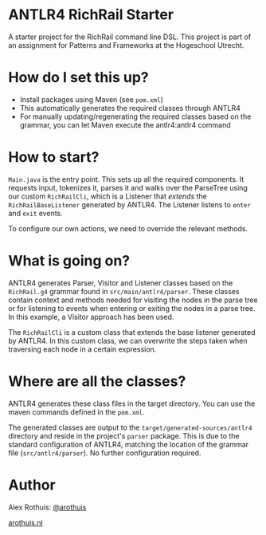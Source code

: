 # ANTLR4 RichRail Starter
A starter project for the RichRail command line DSL.
This project is part of an assignment for
Patterns and Frameworks at the Hogeschool Utrecht.

# How do I set this up?
* Install packages using Maven (see `pom.xml`)
* This automatically generates
 the required classes through ANTLR4
* For manually updating/regenerating the required classes
 based on the grammar, you can let Maven execute the
 antlr4:antlr4 command

# How to start?
`Main.java` is the entry point. This sets up
all the required components.
It requests input, tokenizes it, parses it
and walks over the ParseTree using our custom 
`RichRailCli`, which is a Listener that *extends*
the `RichRailBaseListener` generated by ANTLR4. The
Listener listens to `enter` and `exit` events.

To configure our own actions, we need to override
the relevant methods.

# What is going on?
ANTLR4 generates Parser, Visitor and Listener
classes based on the `RichRail.g4` grammar
found in `src/main/antlr4/parser`.
These classes contain context and methods needed
for visiting the nodes in the parse tree or
for listening to events when entering or exiting
the nodes in a parse tree.
In this example, a Visitor approach has been used.

The `RichRailCli` is a custom class that extends
the base listener generated by ANTLR4. In this custom class,
we can overwrite the steps taken when traversing each node
in a certain expression.

# Where are all the classes?
ANTLR4 generates these class files
in the target directory. You can use the
maven commands defined in the `pom.xml`.

The generated classes are output to 
the `target/generated-sources/antlr4` directory
and reside in the project's `parser` package.
This is due to the standard configuration of ANTLR4,
matching the location of the grammar file (`src/antlr4/parser`).
No further configuration required.

# Author
Alex Rothuis: [@arothuis](https://twitter.com/arothuis)

[arothuis.nl](http://arothuis.nl)
